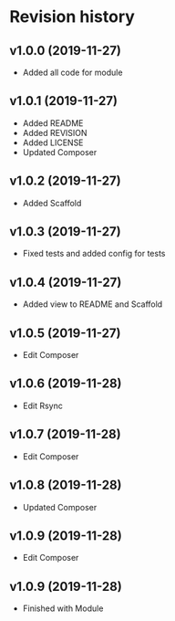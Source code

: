 Revision history
=================================



v1.0.0 (2019-11-27)
---------------------------------

* Added all code for module



v1.0.1 (2019-11-27)
---------------------------------

* Added README
* Added REVISION
* Added LICENSE
* Updated Composer



v1.0.2 (2019-11-27)
---------------------------------

* Added Scaffold


v1.0.3 (2019-11-27)
---------------------------------

* Fixed tests and added config for tests


v1.0.4 (2019-11-27)
---------------------------------

* Added view to README and Scaffold


v1.0.5 (2019-11-27)
---------------------------------

* Edit Composer


v1.0.6 (2019-11-28)
---------------------------------

* Edit Rsync


v1.0.7 (2019-11-28)
---------------------------------

* Edit Composer


v1.0.8 (2019-11-28)
---------------------------------

* Updated Composer


v1.0.9 (2019-11-28)
---------------------------------

* Edit Composer


v1.0.9 (2019-11-28)
---------------------------------

* Finished with Module
